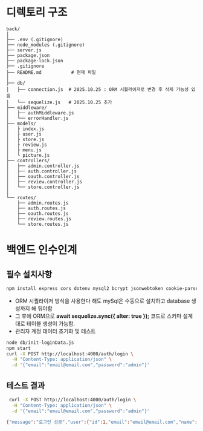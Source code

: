 # 디렉토리 구조
``` 
back/
│
├── .env (.gitignore)
├── node_modules (.gitignore)
├── server.js
├── package.json
├── package-lock.json
├── .gitignore
├── README.md           # 현재 파일
│
├── db/
│   ├── connection.js  # 2025.10.25 : ORM 시퀄라이저로 변경 후 삭제 가능성 있음
│   └── sequelize.js   # 2025.10.25 추가
├── middleware/
│   ├── authMiddleware.js
│   └── errorHandler.js
├── models/
│   ├ index.js              
│   ├ user.js
│   ├ store.js
│   ├ review.js
│   ├ menu.js
│   └ picture.js
├── controllers/
│   ├── admin.controller.js
│   ├── auth.controller.js
│   ├── oauth.controller.js
│   ├── review.controller.js
│   └── store.controller.js
│
└── routes/
    ├── admin.routes.js
    ├── auth.routes.js
    ├── oauth.routes.js
    ├── review.routes.js
    └── store.routes.js

```

# 백엔드 인수인계 
## 필수 설치사항
``` bash
npm install express cors dotenv mysql2 bcrypt jsonwebtoken cookie-parser
```

- ORM 시퀄라이저 방식을 사용한다 해도 mySql은 수동으로 설치하고 database 생성까지 해 둬야함
- 그 후에 ORM으로 **await sequelize.sync({ alter: true });** 코드로 스키마 설계대로 테이블 생성이 가능함.
- 관리자 계정 데이터 초기화 및 테스트
``` bash
node db/init-loginData.js
npm start
curl -X POST http://localhost:4000/auth/login \
  -H "Content-Type: application/json" \
  -d '{"email":"email@email.com","password":"admin"}'
```
## 테스트 결과 ##
``` bash 
 curl -X POST http://localhost:4000/auth/login \
  -H "Content-Type: application/json" \
  -d '{"email":"email@email.com","password":"admin"}'

{"message":"로그인 성공","user":{"id":1,"email":"email@email.com","name":"관리자","role":"ADMIN"},"access_token":"eyJhbGciOiJIUzI1NiIsInR5cCI6IkpXVCJ9.eyJ1c2VySWQiOjEsInJvbGUiOiJBRE1JTiIsImVtYWlsIjoiZW1haWxAZW1haWwuY29tIiwiaWF0IjoxNzYxNDA3NTU2LCJleHAiOjE3NjE0MTExNTZ9.BJou40eN6dOVzmrqPdscSk1GglBexLsUpjc1zuniros"}% 
```
